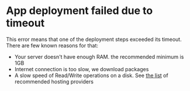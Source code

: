 # App deployment failed due to timeout

This error means that one of the deployment steps exceeded its timeout. There are few known reasons for that:

* Your server doesn't have enough RAM. the recommended minimum is 1GB
* Internet connection is too slow, we download packages 
* A slow speed of Read/Write operations on a disk. See [the list](../servers/connecting-server/README.md) of recommended hosting providers

